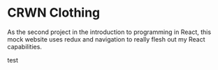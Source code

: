 # CRWN Clothing

As the second project in the introduction to programming in React, this mock website uses redux and navigation to really flesh out my React capabilities.

test